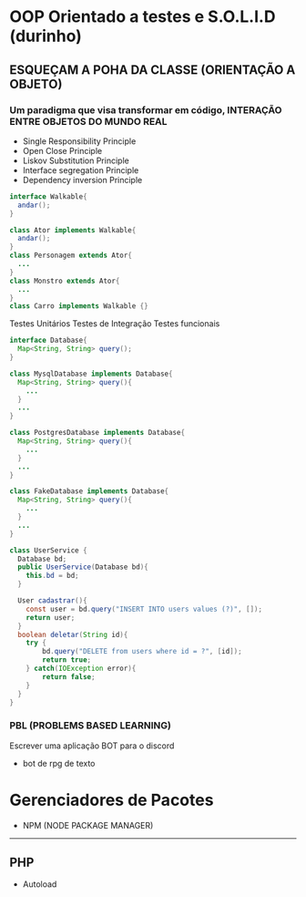 # OOP Orientado a testes e S.O.L.I.D (durinho)

## ESQUEÇAM A POHA DA CLASSE (ORIENTAÇÃO A OBJETO)
### Um paradigma que visa transformar em código, INTERAÇÃO ENTRE OBJETOS DO MUNDO REAL

* Single Responsibility Principle
* Open Close Principle
* Liskov Substitution Principle
* Interface segregation Principle
* Dependency inversion Principle

```java
interface Walkable{
  andar();
}

class Ator implements Walkable{
  andar();
}
class Personagem extends Ator{
  ...
}
class Monstro extends Ator{
  ...
}
class Carro implements Walkable {}
```

Testes Unitários
Testes de Integração
Testes funcionais

```java
interface Database{
  Map<String, String> query();
}

class MysqlDatabase implements Database{
  Map<String, String> query(){
    ...
  }
  ...
}

class PostgresDatabase implements Database{
  Map<String, String> query(){
    ...
  }
  ...
}

class FakeDatabase implements Database{
  Map<String, String> query(){
    ...
  }
  ...
}

class UserService {
  Database bd;
  public UserService(Database bd){
    this.bd = bd;
  }

  User cadastrar(){
    const user = bd.query("INSERT INTO users values (?)", []);
    return user;
  }
  boolean deletar(String id){
    try {
        bd.query("DELETE from users where id = ?", [id]);
        return true;
    } catch(IOException error){
        return false;
    }
  }
}
```


### PBL (PROBLEMS BASED LEARNING)
Escrever uma aplicação BOT para o discord
* bot de rpg de texto


# Gerenciadores de Pacotes
* NPM (NODE PACKAGE MANAGER)

------
## PHP
* Autoload